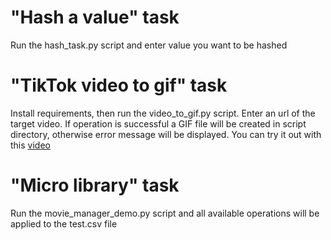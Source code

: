 # "Hash a value" task 
Run the hash_task.py script and enter value you want to be hashed

# "TikTok video to gif" task
Install requirements, then run the video_to_gif.py script. Enter an url of the target video. 
If operation is successful a GIF file will be created in script directory, otherwise error message will be displayed.
You can try it out with this [video](https://v16-webapp.tiktok.com/a7cb49049d3bf01ab15ab2531d49773b/62e814fd/video/tos/useast2a/tos-useast2a-ve-0068c001/4f3d2521afbe422c828bfd494f53fc70/?a=1988&ch=0&cr=0&dr=0&lr=tiktok_m&cd=0|0|1|0&cv=1&br=5566&bt=2783&btag=80000&cs=0&ds=3&ft=eXd.6HJ9Myq8ZtmF1we2NwDwyl7Gb&mime_type=video_mp4&qs=0&rc=ZDM7ZjdnNGZkOTQ0NTo1OEBpMzdlamQ6ZnMzZTMzNzczM0BeYi0wYWFeNV8xYjJeX15fYSNrYjRscjRnc2RgLS1kMTZzcw==&l=202208011201260102230201311A24E36C)

# "Micro library" task
Run the movie_manager_demo.py script and all available operations will be applied to the test.csv file